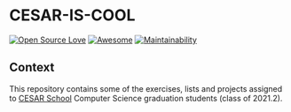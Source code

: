# CESAR-IS-COOL

[![Open Source Love](https://badges.frapsoft.com/os/v3/open-source.svg?v=103)](https://github.com/ellerbrock/open-source-badges/) [![Awesome](https://cdn.rawgit.com/sindresorhus/awesome/d7305f38d29fed78fa85652e3a63e154dd8e8829/media/badge.svg)](https://github.com/sindresorhus/awesome) [![Maintainability](https://api.codeclimate.com/v1/badges/a99a88d28ad37a79dbf6/maintainability)](https://codeclimate.com/github/codeclimate/codeclimate/maintainability)

## Context

This repository contains some of the exercises, lists and projects assigned to [CESAR School](https://www.cesar.school) Computer Science graduation students (class of 2021.2).

